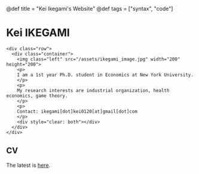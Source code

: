 @def title = "Kei Ikegami's Website"
@def tags = ["syntax", "code"]

# Kei IKEGAMI


~~~
<div class="row">
  <div class="container">
    <img class="left" src="/assets/ikegami_image.jpg" width="200" height="200">
    <p>
    I am a 1st year Ph.D. student in Economics at New York University.
    </p>
    <p>
    My research interests are industrial organization, health economics, game theory.
    </p>
    <p>
    Contact: ikegami[dot]kei0120[at]gmail[dot]com
    </p>
    <div style="clear: both"></div>      
  </div>
</div>
~~~

## CV
The latest is [here](/assets/ikegami_CV.pdf).



